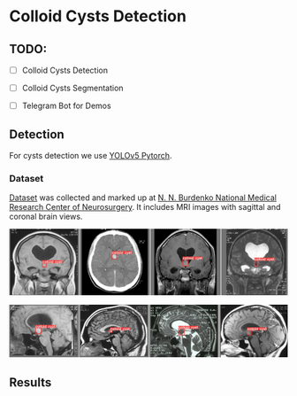 # Colloid Cysts Detection 

## TODO:

- [ ] Colloid Cysts Detection

- [ ] Colloid Cysts Segmentation

- [ ] Telegram Bot for Demos

## Detection

For cysts detection we use [YOLOv5 Pytorch](https://github.com/ultralytics/yolov5).

### Dataset 

[Dataset](https://drive.google.com/drive/u/1/folders/10p8fvmVNDhnOUbO3YDSkcO3wrtJThYAj) was collected and marked up at [N. N. Burdenko National Medical Research Center of Neurosurgery](https://www.nsi.ru/). It includes MRI images with sagittal and coronal brain views. 

![Coronal view](https://github.com/izvarinanat/colloid_cysts_detection/blob/main/image_2021-07-11_00-14-16.png)


![Saggital view](https://github.com/izvarinanat/colloid_cysts_detection/blob/main/image_2021-07-11_00-18-01.png)

## Results
